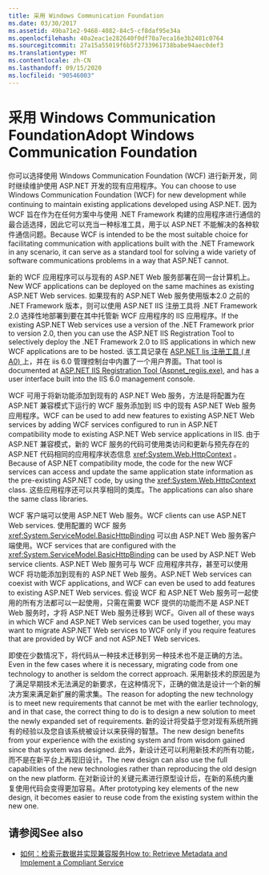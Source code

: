 ```yaml
---
title: 采用 Windows Communication Foundation
ms.date: 03/30/2017
ms.assetid: 49ba71e2-9468-4082-84c5-cf8daf95e34a
ms.openlocfilehash: 40a2eac1e282640f0df70a7eca16e3b2401c0764
ms.sourcegitcommit: 27a15a55019f6b5f2733961738babe94aec0def3
ms.translationtype: MT
ms.contentlocale: zh-CN
ms.lasthandoff: 09/15/2020
ms.locfileid: "90546003"
---
```

# <a name="adopt-windows-communication-foundation"></a><span data-ttu-id="5fd1e-102">采用 Windows Communication Foundation</span><span class="sxs-lookup"><span data-stu-id="5fd1e-102">Adopt Windows Communication Foundation</span></span>

<span data-ttu-id="5fd1e-103">你可以选择使用 Windows Communication Foundation (WCF) 进行新开发，同时继续维护使用 ASP.NET 开发的现有应用程序。</span><span class="sxs-lookup"><span data-stu-id="5fd1e-103">You can choose to use Windows Communication Foundation (WCF) for new development while continuing to maintain existing applications developed using ASP.NET.</span></span> <span data-ttu-id="5fd1e-104">因为 WCF 旨在作为在任何方案中与使用 .NET Framework 构建的应用程序进行通信的最合适选择，因此它可以充当一种标准工具，用于以 ASP.NET 不能解决的各种软件通信问题。</span><span class="sxs-lookup"><span data-stu-id="5fd1e-104">Because WCF is intended to be the most suitable choice for facilitating communication with applications built with the .NET Framework in any scenario, it can serve as a standard tool for solving a wide variety of software communications problems in a way that ASP.NET cannot.</span></span>

<span data-ttu-id="5fd1e-105">新的 WCF 应用程序可以与现有的 ASP.NET Web 服务部署在同一台计算机上。</span><span class="sxs-lookup"><span data-stu-id="5fd1e-105">New WCF applications can be deployed on the same machines as existing ASP.NET Web services.</span></span> <span data-ttu-id="5fd1e-106">如果现有的 ASP.NET Web 服务使用版本2.0 之前的 .NET Framework 版本，则可以使用 ASP.NET IIS 注册工具将 .NET Framework 2.0 选择性地部署到要在其中托管新 WCF 应用程序的 IIS 应用程序。</span><span class="sxs-lookup"><span data-stu-id="5fd1e-106">If the existing ASP.NET Web services use a version of the .NET Framework prior to version 2.0, then you can use the ASP.NET IIS Registration Tool to selectively deploy the .NET Framework 2.0 to IIS applications in which new WCF applications are to be hosted.</span></span> <span data-ttu-id="5fd1e-107">该工具记录在 [ASP.NET Iis 注册工具 ( # A0) ](/previous-versions/dotnet/netframework-3.5/k6h9cz8h(v=vs.90))上，并在 iis 6.0 管理控制台中内置了一个用户界面。</span><span class="sxs-lookup"><span data-stu-id="5fd1e-107">That tool is documented at [ASP.NET IIS Registration Tool (Aspnet_regiis.exe)](/previous-versions/dotnet/netframework-3.5/k6h9cz8h(v=vs.90)), and has a user interface built into the IIS 6.0 management console.</span></span>

<span data-ttu-id="5fd1e-108">WCF 可用于将新功能添加到现有的 ASP.NET Web 服务，方法是将配置为在 ASP.NET 兼容模式下运行的 WCF 服务添加到 IIS 中的现有 ASP.NET Web 服务应用程序。</span><span class="sxs-lookup"><span data-stu-id="5fd1e-108">WCF can be used to add new features to existing ASP.NET Web services by adding WCF services configured to run in ASP.NET compatibility mode to existing ASP.NET Web service applications in IIS.</span></span> <span data-ttu-id="5fd1e-109">由于 ASP.NET 兼容模式，新的 WCF 服务的代码可使用类访问和更新与预先存在的 ASP.NET 代码相同的应用程序状态信息 <xref:System.Web.HttpContext> 。</span><span class="sxs-lookup"><span data-stu-id="5fd1e-109">Because of ASP.NET compatibility mode, the code for the new WCF services can access and update the same application state information as the pre-existing ASP.NET code, by using the <xref:System.Web.HttpContext> class.</span></span> <span data-ttu-id="5fd1e-110">这些应用程序还可以共享相同的类库。</span><span class="sxs-lookup"><span data-stu-id="5fd1e-110">The applications can also share the same class libraries.</span></span>

<span data-ttu-id="5fd1e-111">WCF 客户端可以使用 ASP.NET Web 服务。</span><span class="sxs-lookup"><span data-stu-id="5fd1e-111">WCF clients can use ASP.NET Web services.</span></span> <span data-ttu-id="5fd1e-112">使用配置的 WCF 服务 <xref:System.ServiceModel.BasicHttpBinding> 可以由 ASP.NET Web 服务客户端使用。</span><span class="sxs-lookup"><span data-stu-id="5fd1e-112">WCF services that are configured with the <xref:System.ServiceModel.BasicHttpBinding> can be used by ASP.NET Web service clients.</span></span> <span data-ttu-id="5fd1e-113">ASP.NET Web 服务可与 WCF 应用程序共存，甚至可以使用 WCF 将功能添加到现有的 ASP.NET Web 服务。</span><span class="sxs-lookup"><span data-stu-id="5fd1e-113">ASP.NET Web services can coexist with WCF applications, and WCF can even be used to add features to existing ASP.NET Web services.</span></span> <span data-ttu-id="5fd1e-114">假设 WCF 和 ASP.NET Web 服务可一起使用的所有方法都可以一起使用，只需在需要 WCF 提供的功能而不是 ASP.NET Web 服务时，才将 ASP.NET Web 服务迁移到 WCF。</span><span class="sxs-lookup"><span data-stu-id="5fd1e-114">Given all of these ways in which WCF and ASP.NET Web services can be used together, you may want to migrate ASP.NET Web services to WCF only if you require features that are provided by WCF and not ASP.NET Web services.</span></span>

<span data-ttu-id="5fd1e-115">即使在少数情况下，将代码从一种技术迁移到另一种技术也不是正确的方法。</span><span class="sxs-lookup"><span data-stu-id="5fd1e-115">Even in the few cases where it is necessary, migrating code from one technology to another is seldom the correct approach.</span></span> <span data-ttu-id="5fd1e-116">采用新技术的原因是为了满足早期技术无法满足的新要求，在这种情况下，正确的做法是设计一个新的解决方案来满足新扩展的需求集。</span><span class="sxs-lookup"><span data-stu-id="5fd1e-116">The reason for adopting the new technology is to meet new requirements that cannot be met with the earlier technology, and in that case, the correct thing to do is to design a new solution to meet the newly expanded set of requirements.</span></span> <span data-ttu-id="5fd1e-117">新的设计将受益于您对现有系统所拥有的经验以及您自该系统被设计以来获得的智慧。</span><span class="sxs-lookup"><span data-stu-id="5fd1e-117">The new design benefits from your experience with the existing system and from wisdom gained since that system was designed.</span></span> <span data-ttu-id="5fd1e-118">此外，新设计还可以利用新技术的所有功能，而不是在新平台上再现旧设计。</span><span class="sxs-lookup"><span data-stu-id="5fd1e-118">The new design can also use the full capabilities of the new technologies rather than reproducing the old design on the new platform.</span></span> <span data-ttu-id="5fd1e-119">在对新设计的关键元素进行原型设计后，在新的系统内重复使用代码会变得更加容易。</span><span class="sxs-lookup"><span data-stu-id="5fd1e-119">After prototyping key elements of the new design, it becomes easier to reuse code from the existing system within the new one.</span></span>

## <a name="see-also"></a><span data-ttu-id="5fd1e-120">请参阅</span><span class="sxs-lookup"><span data-stu-id="5fd1e-120">See also</span></span>

- [<span data-ttu-id="5fd1e-121">如何：检索元数据并实现兼容服务</span><span class="sxs-lookup"><span data-stu-id="5fd1e-121">How to: Retrieve Metadata and Implement a Compliant Service</span></span>](how-to-retrieve-metadata-and-implement-a-compliant-service.md)
